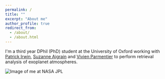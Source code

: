 ```yaml
---
permalink: /
title: ""
excerpt: "About me"
author_profile: true
redirect_from: 
  - /about/
  - /about.html
---
```


I'm a third year DPhil (PhD) student at the University of Oxford working with <a href="https://www2.physics.ox.ac.uk/contacts/people/irwin">Patrick Irwin</a>, <a href="https://www2.physics.ox.ac.uk/contacts/people/aigrain">Suzanne Aigrain</a> and <a href="https://www2.physics.ox.ac.uk/contacts/people/parmentier">Vivien Parmentier</a> to perform retrieval analysis of exoplanet atmospheres.

![Image of me at NASA JPL](https://scontent-lhr8-1.xx.fbcdn.net/v/t31.0-8/13958135_10155197373004741_8265029205848789105_o.jpg?_nc_cat=109&_nc_ohc=mWP9ZoATTKEAX-OUZHM&_nc_ht=scontent-lhr8-1.xx&oh=a3d6fca3340ff02f1d0a983660863842&oe=5EC5C9A1)

